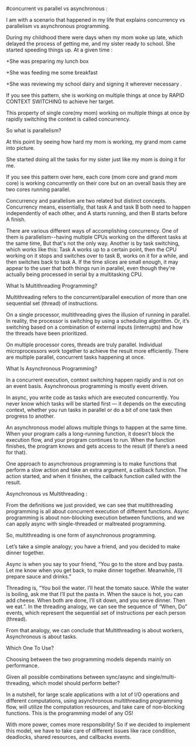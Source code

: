 #concurrent vs parallel vs asynchronous :

I am with a scenario that happened in my life that explains concurrency vs parallelism vs asynchronous programming.

During my childhood there were days when my mom woke up late, which delayed the process of getting me, and my sister ready to school. She started speeding things up. At a given time :

+She was preparing my lunch box

+She was feeding me some breakfast

+She was reviewing my school dairy and signing it wherever necessary .

If you see this pattern, she is working on multiple things at once by RAPID CONTEXT SWITCHING to achieve her target.

This property of single core(my mom) working on multiple things at once by rapidly switching the context is called concurrency.

So what is parallelism?

At this point by seeing how hard my mom is working, my grand mom came into picture.

She started doing all the tasks for my sister just like my mom is doing it for me.

If you see this pattern over here, each core (mom core and grand mom core) is working concurrently on their core but on an overall basis they are two cores running parallel.

Concurrency and parallelism are two related but distinct concepts. Concurrency means, essentially, that task A and task B both need to happen independently of each other, and A starts running, and then B starts before A finish.

There are various different ways of accomplishing concurrency. One of them is parallelism--having multiple CPUs working on the different tasks at the same time, But that's not the only way. Another is by task switching, which works like this: Task A works up to a certain point, then the CPU working on it stops and switches over to task B, works on it for a while, and then switches back to task A. If the time slices are small enough, it may appear to the user that both things run in parallel, even though they're actually being processed in serial by a multitasking CPU.

What Is Multithreading Programming?

Multithreading refers to the concurrent/parallel execution of more than one sequential set (thread) of instructions.

On a single processor, multithreading gives the illusion of running in parallel. In reality, the processor is switching by using a scheduling algorithm. Or, it’s switching based on a combination of external inputs (interrupts) and how the threads have been prioritized.

On multiple processor cores, threads are truly parallel. Individual microprocessors work together to achieve the result more efficiently. There are multiple parallel, concurrent tasks happening at once.

What Is Asynchronous Programming?

In a concurrent execution, context switching happen rapidly and is not on an event basis. Asynchronous programming is mostly event driven.

In async, you write code as tasks which are executed concurrently. You never know which tasks will be started first — it depends on the executing context, whether you run tasks in parallel or do a bit of one task then progress to another.

An asynchronous model allows multiple things to happen at the same time. When your program calls a long-running function, it doesn’t block the execution flow, and your program continues to run. When the function finishes, the program knows and gets access to the result (if there’s a need for that).

One approach to asynchronous programming is to make functions that perform a slow action and take an extra argument, a callback function. The action started, and when it finishes, the callback function called with the result.

Asynchronous vs Multithreading :

From the definitions we just provided, we can see that multithreading programming is all about concurrent execution of different functions. Async programming is about non-blocking execution between functions, and we can apply async with single-threaded or maltreated programming.

So, multithreading is one form of asynchronous programming.

Let’s take a simple analogy; you have a friend, and you decided to make dinner together.

Async is when you say to your friend, “You go to the store and buy pasta. Let me know when you get back, to make dinner together. Meanwhile, I’ll prepare sauce and drinks.”

Threading is, “You boil the water. I’ll heat the tomato sauce. While the water is boiling, ask me that I’ll put the pasta in. When the sauce is hot, you can add cheese. When both are done, I’ll sit down, and you serve dinner. Then we eat.”. In the threading analogy, we can see the sequence of “When, Do” events, which represent the sequential set of instructions per each person (thread).

From that analogy, we can conclude that Multithreading is about workers, Asynchronous is about tasks.

Which One To Use?

Choosing between the two programming models depends mainly on performance.

Given all possible combinations between sync/async and single/multi-threading, which model should perform better?

In a nutshell, for large scale applications with a lot of I/O operations and different computations, using asynchronous multithreading programming flow, will utilize the computation resources, and take care of non-blocking functions. This is the programming model of any OS!

With more power, comes more responsibility! So if we decided to implement this model, we have to take care of different issues like race condition, deadlocks, shared resources, and callbacks events.
